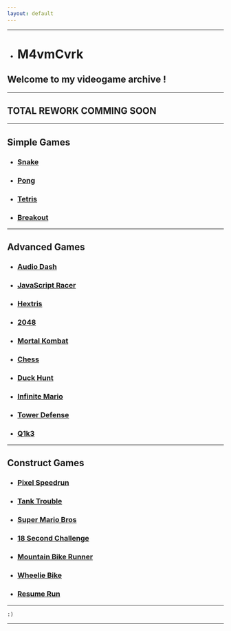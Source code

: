```yaml
---
layout: default
---
```


* * *

*   # M4vmCvrk
## Welcome to my videogame archive !

* * *

## TOTAL REWORK COMMING SOON

* * *

## Simple Games

*   ### [Snake](./simple/snake.html)

*   ### [Pong](./simple/pong.html)

*   ### [Tetris](./simple/tetris.html)

*   ### [Breakout](./simple/breakout.html)

* * *

## Advanced Games

*   ### [Audio Dash](./advanced/audiodash/index.html)

*   ### [JavaScript Racer](./advanced/javascript-racer/game.html)

*   ### [Hextris](./advanced/hextris/index.html)

*   ### [2048](./advanced/2048/index.html)

*   ### [Mortal Kombat](./advanced/mortalkombat/game/index.html)

*   ### [Chess](./advanced/chess/index.html)

*   ### [Duck Hunt](./advanced/duckhunt/main.js)

*   ### [Infinite Mario](./advanced/infinite-mario/main.html)

*   ### [Tower Defense](./advanced/towerdefense/index.html)

*   ### [Q1k3](./advanced/q1k3/index.html)

* * *

## Construct Games

*   ### [Pixel Speedrun](./construct/pixelsr.html)

*   ### [Tank Trouble](./construct/tanktrouble.html)

*   ### [Super Mario Bros](./construct/smb.html)

*   ### [18 Second Challenge](./construct/18sc.html)

*   ### [Mountain Bike Runner](./construct/mbr.html)

*   ### [Wheelie Bike](./construct/wb.html)

*   ### [Resume Run](./construct/rr.html)

* * * 

```
:)
```

* * *